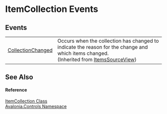 # ItemCollection Events




## Events
<table>
<tr>
<td><a href="E_Avalonia_Controls_ItemsSourceView_CollectionChanged">CollectionChanged</a></td>
<td>Occurs when the collection has changed to indicate the reason for the change and which items changed.<br />(Inherited from <a href="T_Avalonia_Controls_ItemsSourceView">ItemsSourceView</a>)</td>
</tr>
</table>

## See Also


#### Reference
<a href="T_Avalonia_Controls_ItemCollection">ItemCollection Class</a>  
<a href="N_Avalonia_Controls">Avalonia.Controls Namespace</a>  
